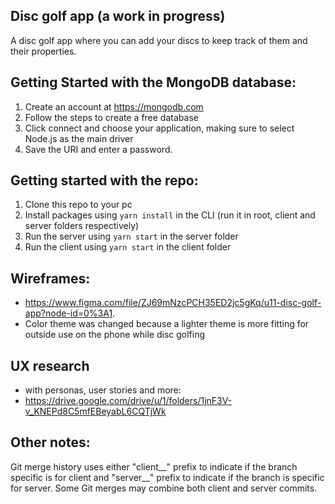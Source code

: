 ## Disc golf app (a work in progress)
A disc golf app where you can add your discs to keep track of them and their properties.

## Getting Started with the MongoDB database:

1. Create an account at https://mongodb.com
2. Follow the steps to create a free database
3. Click connect and choose your application, making sure to select Node.js as the main driver
4. Save the URI and enter a password.


## Getting started with the repo:

1. Clone this repo to your pc
2. Install packages using `yarn install` in the CLI (run it in root, client and server folders respectively)
3. Run the server using `yarn start` in the server folder
4. Run the client using `yarn start` in the client folder

## Wireframes: 
- https://www.figma.com/file/ZJ69mNzcPCH35ED2jc5gKq/u11-disc-golf-app?node-id=0%3A1.
- Color theme was changed because a lighter theme is more fitting for outside use on the phone while disc golfing

## UX research
- with personas, user stories and more: 
- https://drive.google.com/drive/u/1/folders/1jnF3V-v_KNEPd8C5mfEBeyabL6CQTjWk

## Other notes:
Git merge history uses either "client__" prefix to indicate if the branch specific is for client and "server__" prefix to indicate if the branch is specific for server. Some Git merges may combine both client and server commits.
